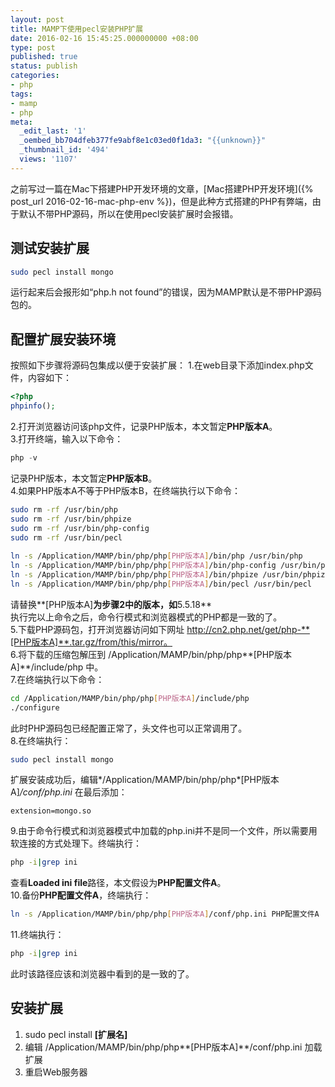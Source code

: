 ```yaml
---
layout: post
title: MAMP下使用pecl安装PHP扩展
date: 2016-02-16 15:45:25.000000000 +08:00
type: post
published: true
status: publish
categories:
- php
tags:
- mamp
- php
meta:
  _edit_last: '1'
  _oembed_bb704dfeb377fe9abf8e1c03ed0f1da3: "{{unknown}}"
  _thumbnail_id: '494'
  views: '1107'
---
```

之前写过一篇在Mac下搭建PHP开发环境的文章，[Mac搭建PHP开发环境]({% post_url 2016-02-16-mac-php-env %})，但是此种方式搭建的PHP有弊端，由于默认不带PHP源码，所以在使用pecl安装扩展时会报错。

## 测试安装扩展

```bash
sudo pecl install mongo
```

运行起来后会报形如“php.h not found”的错误，因为MAMP默认是不带PHP源码包的。   
## 配置扩展安装环境
按照如下步骤将源码包集成以便于安装扩展：
1.在web目录下添加index.php文件，内容如下：

```php
<?php
phpinfo();
```

2.打开浏览器访问该php文件，记录PHP版本，本文暂定**PHP版本A**。   
3.打开终端，输入以下命令：

```php
php -v
```

记录PHP版本，本文暂定**PHP版本B**。   
4.如果PHP版本A不等于PHP版本B，在终端执行以下命令：

```bash
sudo rm -rf /usr/bin/php
sudo rm -rf /usr/bin/phpize
sudo rm -rf /usr/bin/php-config
sudo rm -rf /usr/bin/pecl
 
ln -s /Application/MAMP/bin/php/php[PHP版本A]/bin/php /usr/bin/php
ln -s /Application/MAMP/bin/php/php[PHP版本A]/bin/php-config /usr/bin/php-config
ln -s /Application/MAMP/bin/php/php[PHP版本A]/bin/phpize /usr/bin/phpize
ln -s /Application/MAMP/bin/php/php[PHP版本A]/bin/pecl /usr/bin/pecl
```

请替换**[PHP版本A]**为步骤2中的版本，如**5.5.18**   
执行完以上命令之后，命令行模式和浏览器模式的PHP都是一致的了。   
5.下载PHP源码包，打开浏览器访问如下网址 http://cn2.php.net/get/php-**[PHP版本A]**.tar.gz/from/this/mirror。   
6.将下载的压缩包解压到 /Application/MAMP/bin/php/php**[PHP版本A]**/include/php 中。   
7.在终端执行以下命令：

```bash
cd /Application/MAMP/bin/php/php[PHP版本A]/include/php
./configure
```

此时PHP源码包已经配置正常了，头文件也可以正常调用了。   
8.在终端执行：

```bash
sudo pecl install mongo
```

扩展安装成功后，编辑*/Application/MAMP/bin/php/php*[PHP版本A]*/conf/php.ini* 在最后添加：

```
extension=mongo.so
```

9.由于命令行模式和浏览器模式中加载的php.ini并不是同一个文件，所以需要用软连接的方式处理下。终端执行：

```bash
php -i|grep ini
```

查看**Loaded ini file**路径，本文假设为**PHP配置文件A**。   
10.备份**PHP配置文件A**，终端执行：

```bash
ln -s /Application/MAMP/bin/php/php[PHP版本A]/conf/php.ini PHP配置文件A
```

11.终端执行：

```bash
php -i|grep ini
```

此时该路径应该和浏览器中看到的是一致的了。

## 安装扩展
1. sudo pecl install **[扩展名]**
2. 编辑 /Application/MAMP/bin/php/php**[PHP版本A]**/conf/php.ini 加载扩展
3. 重启Web服务器